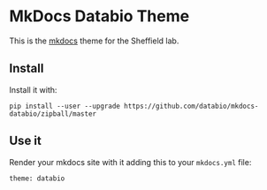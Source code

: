 # MkDocs Databio Theme

This is the [mkdocs](http://mkdocs.org) theme for the Sheffield lab.

## Install

Install it with:

```{bash}
pip install --user --upgrade https://github.com/databio/mkdocs-databio/zipball/master
```

## Use it

Render your mkdocs site with it adding this to your `mkdocs.yml` file:

```{yaml}
theme: databio
```


